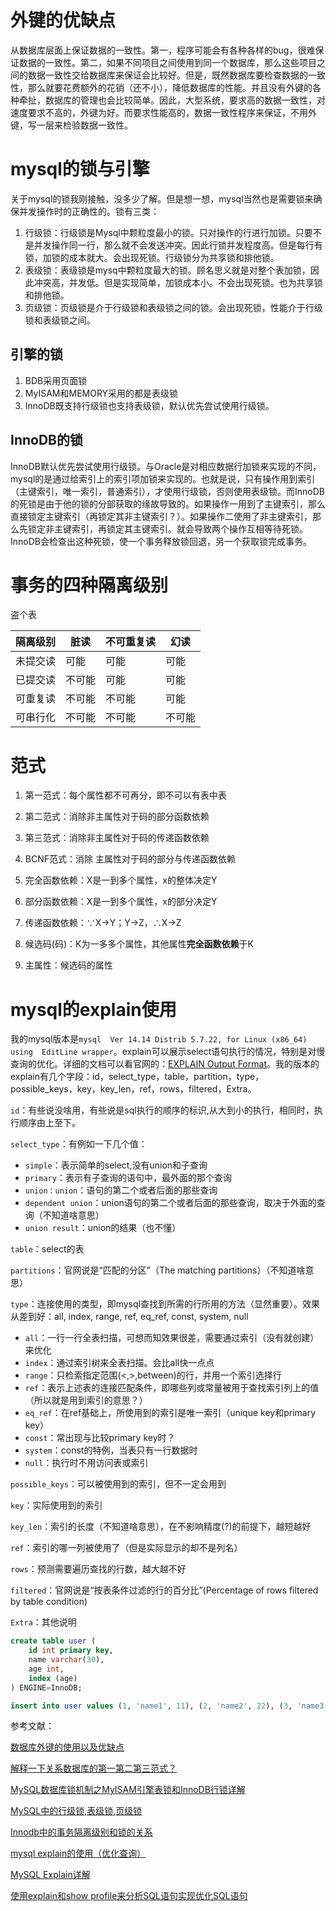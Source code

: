 # 外键的优缺点
从数据库层面上保证数据的一致性。第一，程序可能会有各种各样的bug，很难保证数据的一致性。第二，如果不同项目之间使用到同一个数据库，那么这些项目之间的数据一致性交给数据库来保证会比较好。但是，既然数据库要检查数据的一致性，那么就要花费额外的花销（还不小），降低数据库的性能。并且没有外键的各种牵扯，数据库的管理也会比较简单。因此，大型系统，要求高的数据一致性，对速度要求不高的，外键为好。而要求性能高的，数据一致性程序来保证，不用外键，写一层来检验数据一致性。

# mysql的锁与引擎
关于mysql的锁我刚接触，没多少了解。但是想一想，mysql当然也是需要锁来确保并发操作时的正确性的。锁有三类：

1. 行级锁：行级锁是Mysql中颗粒度最小的锁。只对操作的行进行加锁。只要不是并发操作同一行，那么就不会发送冲突。因此行锁并发程度高。但是每行有锁，加锁的成本就大。会出现死锁。行级锁分为共享锁和排他锁。
2. 表级锁：表级锁是mysq中颗粒度最大的锁。顾名思义就是对整个表加锁，因此冲突高，并发低。但是实现简单，加锁成本小。不会出现死锁。也为共享锁和排他锁。
3. 页级锁：页级锁是介于行级锁和表级锁之间的锁。会出现死锁，性能介于行级锁和表级锁之间。

## 引擎的锁
1. BDB采用页面锁
2. MyISAM和MEMORY采用的都是表级锁
3. InnoDB既支持行级锁也支持表级锁，默认优先尝试使用行级锁。

## InnoDB的锁
InnoDB默认优先尝试使用行级锁。与Oracle是对相应数据行加锁来实现的不同，mysql的是通过给索引上的索引项加锁来实现的。也就是说，只有操作用到索引（主键索引，唯一索引，普通索引），才使用行级锁，否则使用表级锁。而InnoDB的死锁是由于他的锁的分部获取的缘故导致的。如果操作一用到了主键索引，那么直接锁定主键索引（再锁定其非主键索引？）。如果操作二使用了非主键索引，那么先锁定非主键索引，再锁定其主键索引。就会导致两个操作互相等待死锁。InnoDB会检查出这种死锁，使一个事务释放锁回退，另一个获取锁完成事务。

# 事务的四种隔离级别
盗个表

|隔离级别|脏读|不可重复读|幻读|
|-------|----|---------|----|
|未提交读|可能|可能|可能|
|已提交读|不可能|可能|可能|
|可重复读|不可能|不可能|可能|
|可串行化|不可能|不可能|不可能|

# 范式
1. 第一范式：每个属性都不可再分，即不可以有表中表
2. 第二范式：消除非主属性对于码的部分函数依赖
3. 第三范式：消除非主属性对于码的传递函数依赖
4. BCNF范式：消除 主属性对于码的部分与传递函数依赖


1. 完全函数依赖：X是一到多个属性，x的整体决定Y
2. 部分函数依赖：X是一到多个属性，x的部分决定Y
3. 传递函数依赖：∵X→Y；Y→Z，∴X→Z
4. 候选码(码)：K为一多多个属性，其他属性**完全函数依赖**于K
5. 主属性：候选码的属性

# mysql的explain使用
我的mysql版本是`mysql  Ver 14.14 Distrib 5.7.22, for Linux (x86_64) using  EditLine wrapper`。explain可以展示select语句执行的情况，特别是对慢查询的优化。详细的文档可以看官网的：[EXPLAIN Output Format](https://dev.mysql.com/doc/refman/5.5/en/explain-output.html "EXPLAIN Output Format")。我的版本的explain有几个字段：id，select_type，table，partition，type，possible_keys，key，key_len，ref，rows，filtered，Extra。

`id`：有些说没啥用，有些说是sql执行的顺序的标识,从大到小的执行，相同时，执行顺序由上至下。

`select_type`：有例如一下几个值：
* `simple`：表示简单的select,没有union和子查询
* `primary`：表示有子查询的语句中，最外面的那个查询
* `union：union`：语句的第二个或者后面的那些查询
* `dependent union`：union语句的第二个或者后面的那些查询，取决于外面的查询（不知道啥意思）
* `union result`：union的结果（也不懂）

`table`：select的表

`partitions`：官网说是“匹配的分区”（The matching partitions）（不知道啥意思）

`type`：连接使用的类型，即mysql查找到所需的行所用的方法（显然重要）。效果从差到好：all, index,  range, ref, eq_ref, const, system, null
* `all`：一行一行全表扫描，可想而知效果很差，需要通过索引（没有就创建）来优化
* `index`：通过索引树来全表扫描。会比all快一点点
* `range`：只检索指定范围(<,>,between)的行，并用一个索引选择行
* `ref`：表示上述表的连接匹配条件，即哪些列或常量被用于查找索引列上的值（所以就是用到索引的意思？）
* `eq_ref`：在ref基础上，所使用到的索引是唯一索引（unique key和primary key）
* `const`：常出现与比较primary key时？
* `system`：const的特例，当表只有一行数据时
* `null`：执行时不用访问表或索引

`possible_keys`：可以被使用到的索引，但不一定会用到

`key`：实际使用到的索引

`key_len`：索引的长度（不知道啥意思），在不影响精度(?)的前提下，越短越好

`ref`：索引的哪一列被使用了（但是实际显示的却不是列名）

`rows`：预测需要遍历查找的行数，越大越不好

`filtered`：官网说是“按表条件过滤的行的百分比”(Percentage of rows filtered by table condition)

`Extra`：其他说明

```sql
create table user (
    id int primary key,
    name varchar(30),
    age int,
    index (age) 
) ENGINE=InnoDB;

insert into user values (1, 'name1', 11), (2, 'name2', 22), (3, 'name3', 33);
```

参考文献：

[数据库外键的使用以及优缺点](http://www.cnblogs.com/tearer/archive/2010/07/25/1784896.html "数据库外键的使用以及优缺点")

[解释一下关系数据库的第一第二第三范式？](https://www.zhihu.com/question/24696366 "解释一下关系数据库的第一第二第三范式？")

[MySQL数据库锁机制之MyISAM引擎表锁和InnoDB行锁详解](https://blog.csdn.net/hsd2012/article/details/51112009 "MySQL数据库锁机制之MyISAM引擎表锁和InnoDB行锁详解")

[MySQL中的行级锁,表级锁,页级锁](http://www.hollischuang.com/archives/914 "MySQL中的行级锁,表级锁,页级锁")

[Innodb中的事务隔离级别和锁的关系](https://tech.meituan.com/innodb-lock.html "Innodb中的事务隔离级别和锁的关系")

[mysql explain的使用（优化查询）](http://www.cnblogs.com/0201zcr/p/5742382.html "mysql explain的使用（优化查询）")

[MySQL Explain详解](http://www.cnblogs.com/xuanzhi201111/p/4175635.html "MySQL Explain详解")

[使用explain和show profile来分析SQL语句实现优化SQL语句](http://www.shixinke.com/mysql/mysql-sql-optimization-with-using-explain-and-show-profile "使用explain和show profile来分析SQL语句实现优化SQL语句")